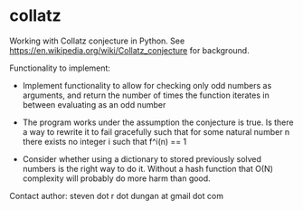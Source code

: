 # collatz
Working with Collatz conjecture in Python. See
https://en.wikipedia.org/wiki/Collatz_conjecture for background.



Functionality to implement:

* Implement functionality to allow for checking only odd numbers as arguments,
and return the number of times the function iterates in between evaluating as
an odd number

* The program works under the assumption the conjecture is true. Is there a
way to rewrite it to fail gracefully such that for some natural number n there
exists no integer i such that f^i(n) == 1

* Consider whether using a dictionary to stored previously solved numbers
is the right way to do it. Without a hash function that O(N) complexity
will probably do more harm than good.



Contact author: steven dot r dot dungan at gmail dot com
